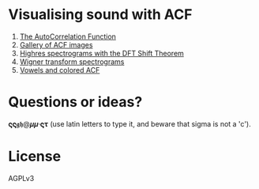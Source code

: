 # Visualising sound with ACF

1. [The AutoCorrelation Function](https://soundshader.github.io/acf)
1. [Gallery of ACF images](https://soundshader.github.io/gallery)
1. [Highres spectrograms with the DFT Shift Theorem](https://soundshader.github.io/hss/gallery)
1. [Wigner transform spectrograms](https://soundshader.github.io/hss/gallery/wigner)
1. [Vowels and colored ACF](https://soundshader.github.io/vowels)

# Questions or ideas?

𝛓𝛓𝖌𝖍@𝝁𝝁·𝛓𝛕 (use latin letters to type it, and beware that sigma is not a 'c').

# License

AGPLv3
